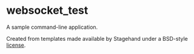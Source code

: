 # websocket_test

A sample command-line application.

Created from templates made available by Stagehand under a BSD-style
[license](https://github.com/dart-lang/stagehand/blob/master/LICENSE).
